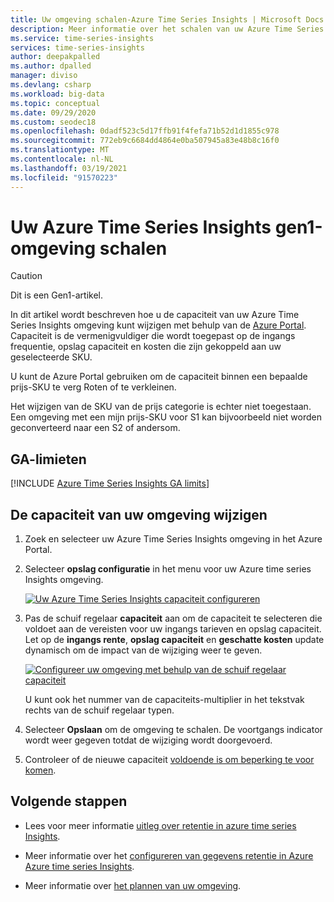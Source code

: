 ```yaml
---
title: Uw omgeving schalen-Azure Time Series Insights | Microsoft Docs
description: Meer informatie over het schalen van uw Azure Time Series Insights-omgeving met behulp van de Azure Portal.
ms.service: time-series-insights
services: time-series-insights
author: deepakpalled
ms.author: dpalled
manager: diviso
ms.devlang: csharp
ms.workload: big-data
ms.topic: conceptual
ms.date: 09/29/2020
ms.custom: seodec18
ms.openlocfilehash: 0dadf523c5d17ffb91f4fefa71b52d1d1855c978
ms.sourcegitcommit: 772eb9c6684dd4864e0ba507945a83e48b8c16f0
ms.translationtype: MT
ms.contentlocale: nl-NL
ms.lasthandoff: 03/19/2021
ms.locfileid: "91570223"
---
```

# <a name="how-to-scale-your-azure-time-series-insights-gen1-environment"></a>Uw Azure Time Series Insights gen1-omgeving schalen

> [!CAUTION]
> Dit is een Gen1-artikel.

In dit artikel wordt beschreven hoe u de capaciteit van uw Azure Time Series Insights omgeving kunt wijzigen met behulp van de [Azure Portal](https://portal.azure.com). Capaciteit is de vermenigvuldiger die wordt toegepast op de ingangs frequentie, opslag capaciteit en kosten die zijn gekoppeld aan uw geselecteerde SKU.

U kunt de Azure Portal gebruiken om de capaciteit binnen een bepaalde prijs-SKU te verg Roten of te verkleinen.

Het wijzigen van de SKU van de prijs categorie is echter niet toegestaan. Een omgeving met een mijn prijs-SKU voor S1 kan bijvoorbeeld niet worden geconverteerd naar een S2 of andersom.

## <a name="ga-limits"></a>GA-limieten

[!INCLUDE [Azure Time Series Insights GA limits](../../includes/time-series-insights-ga-limits.md)]

## <a name="change-the-capacity-of-your-environment"></a>De capaciteit van uw omgeving wijzigen

1. Zoek en selecteer uw Azure Time Series Insights omgeving in het Azure Portal.

1. Selecteer **opslag configuratie** in het menu voor uw Azure time series Insights omgeving.

   [![Uw Azure Time Series Insights capaciteit configureren](media/scale-your-environment/scale-your-environment-configure.png)](media/scale-your-environment/scale-your-environment-configure.png#lightbox)

1. Pas de schuif regelaar **capaciteit** aan om de capaciteit te selecteren die voldoet aan de vereisten voor uw ingangs tarieven en opslag capaciteit. Let op de **ingangs rente**, **opslag capaciteit** en **geschatte kosten** update dynamisch om de impact van de wijziging weer te geven.

   [![Configureer uw omgeving met behulp van de schuif regelaar capaciteit](media/scale-your-environment/scale-your-environment-slider.png)](media/scale-your-environment/scale-your-environment-slider.png#lightbox)

   U kunt ook het nummer van de capaciteits-multiplier in het tekstvak rechts van de schuif regelaar typen.

1. Selecteer **Opslaan** om de omgeving te schalen. De voortgangs indicator wordt weer gegeven totdat de wijziging wordt doorgevoerd.

1. Controleer of de nieuwe capaciteit [voldoende is om beperking te voor komen](time-series-insights-diagnose-and-solve-problems.md).

## <a name="next-steps"></a>Volgende stappen

- Lees voor meer informatie [uitleg over retentie in azure time series Insights](time-series-insights-concepts-retention.md).

- Meer informatie over het [configureren van gegevens retentie in Azure Azure time series Insights](time-series-insights-how-to-configure-retention.md).

- Meer informatie over [het plannen van uw omgeving](time-series-insights-environment-planning.md).
